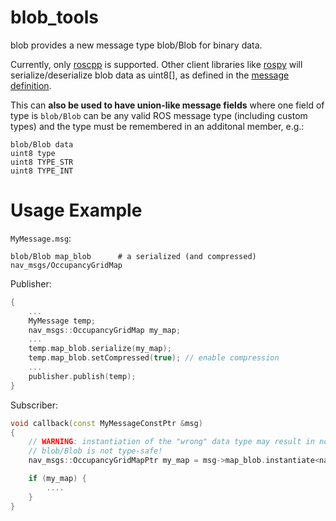 # blob_tools

blob provides a new message type blob/Blob for binary data.

Currently, only [roscpp](http://www.ros.org/wiki/roscpp) is supported.
Other client libraries like [rospy](http://www.ros.org/wiki/rospy) will serialize/deserialize blob data as uint8[],
as defined in the [message definition](https://github.com/meyerj/blob_tools/blob/master/blob/msg/Blob.msg).

This can **also be used to have union-like message fields** where one field of type is `blob/Blob` can be any valid ROS message type (including custom types) and the type must be remembered in an additonal member, e.g.:
```
blob/Blob data
uint8 type
uint8 TYPE_STR
uint8 TYPE_INT
```

# Usage Example
`MyMessage.msg`:
```
blob/Blob map_blob      # a serialized (and compressed) nav_msgs/OccupancyGridMap
```

Publisher:
```cpp
{
    ...
    MyMessage temp;
    nav_msgs::OccupancyGridMap my_map;
    ...
    temp.map_blob.serialize(my_map);
    temp.map_blob.setCompressed(true); // enable compression
    ...
    publisher.publish(temp);
}
```

Subscriber:
```cpp
void callback(const MyMessageConstPtr &msg)
{
    // WARNING: instantiation of the "wrong" data type may result in non-sense data and/or StreamOverrunExceptions
    // blob/Blob is not type-safe!
    nav_msgs::OccupancyGridMapPtr my_map = msg->map_blob.instantiate<nav_msgs::OccupancyGridMap>();

    if (my_map) {
        ....
    }
}
```
